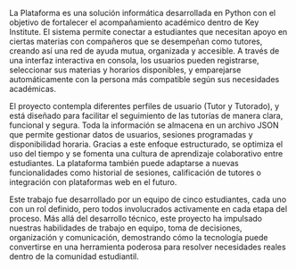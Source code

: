 
La Plataforma es una solución informática desarrollada en Python con el objetivo de fortalecer el acompañamiento académico dentro de Key Institute. El sistema permite conectar a estudiantes que necesitan apoyo en ciertas materias con compañeros que se desempeñan como tutores, creando así una red de ayuda mutua, organizada y accesible. A través de una interfaz interactiva en consola, los usuarios pueden registrarse, seleccionar sus materias y horarios disponibles, y emparejarse automáticamente con la persona más compatible según sus necesidades académicas.

El proyecto contempla diferentes perfiles de usuario (Tutor y Tutorado), y está diseñado para facilitar el seguimiento de las tutorías de manera clara, funcional y segura. Toda la información se almacena en un archivo JSON que permite gestionar datos de usuarios, sesiones programadas y disponibilidad horaria. Gracias a este enfoque estructurado, se optimiza el uso del tiempo y se fomenta una cultura de aprendizaje colaborativo entre estudiantes. La plataforma también puede adaptarse a nuevas funcionalidades como historial de sesiones, calificación de tutores o integración con plataformas web en el futuro.

Este trabajo fue desarrollado por un equipo de cinco estudiantes, cada uno con un rol definido, pero todos involucrados activamente en cada etapa del proceso. Más allá del desarrollo técnico, este proyecto ha impulsado nuestras habilidades de trabajo en equipo, toma de decisiones, organización y comunicación, demostrando cómo la tecnología puede convertirse en una herramienta poderosa para resolver necesidades reales dentro de la comunidad estudiantil.
